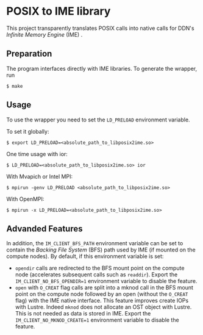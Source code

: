 # POSIX to IME  library

This project transparently translates POSIX calls into native
calls for DDN's _Infinite Memory Engine_ (IME) .


## Preparation

The program interfaces directly with IME libraries.
To generate the wrapper, run

    $ make


## Usage

To use the wrapper you need to set the `LD_PRELOAD` environment variable.

To set it globally:

    $ export LD_PRELOAD=<absolute_path_to_libposix2ime.so>

One time usage with ior:

    $ LD_PRELOAD=<absolute_path_to_libposix2ime.so> ior

With Mvapich or Intel MPI:

    $ mpirun -genv LD_PRELOAD <absolute_path_to_libposix2ime.so>

With OpenMPI:

    $ mpirun -x LD_PRELOAD=<absolute_path_to_libposix2ime.so>


## Advanded Features

In addition, the `IM_CLIENT_BFS_PATH` environment variable can be set to
contain the _Backing File System_ (BFS) path used by IME (if mounted on
the compute nodes). By default, if this environment variable is set:

* `opendir` calls are redirected to the BFS mount point on the compute node (accelerates subsequent calls
such as `readdir`). Export the `IM_CLIENT_NO_BFS_OPENDIR=1` environment variable to disable the feature.
* `open` with `O_CREAT` flag calls are split into a mknod call in the BFS mount point on the compute node followed by an open (without the `O_CREAT` flag) with the IME native interface. This feature improves create IOPs with Lustre. Indeed `mknod` does not allocate an OST object with Lustre. This is not needed as data is stored in IME. Export the `IM_CLIENT_NO_MKNOD_CREATE=1` environment variable to disable the feature.

